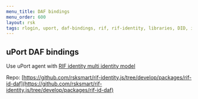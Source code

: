 ```yaml
---
menu_title: DAF bindings
menu_order: 600
layout: rsk
tags: rlogin, uport, daf-bindings, rif, rif-identity, libraries, DID, infrastructure, mobile, protocols, mvp, design, rbtc, defi, decentralized, quick-start, guides, tutorial, networks, dapps, tools, rootstock, rsk, ethereum, smart-contracts, install, get-started, how-to, mainnet, testnet, contracts, wallets, web3, crypto
---
```


## uPort DAF bindings

Use uPort agent with [RIF identity multi identity model](../../specs/#multi-identity-model)

Repo: [https://github.com/rsksmart/rif-identity.js/tree/develop/packages/rif-id-daf](https://github.com/rsksmart/rif-identity.js/tree/develop/packages/rif-id-daf)
